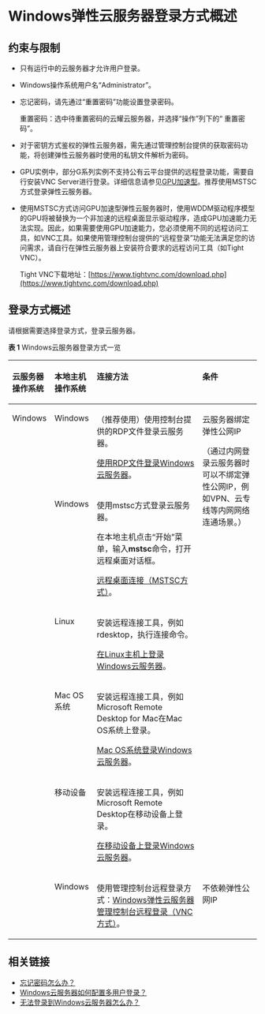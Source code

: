 # Windows弹性云服务器登录方式概述<a name="ZH-CN_TOPIC_0092494943"></a>

## 约束与限制<a name="section2984424226"></a>

-   只有运行中的云服务器才允许用户登录。
-   Windows操作系统用户名“Administrator”。
-   忘记密码，请先通过“重置密码”功能设置登录密码。

    重置密码：选中待重置密码的云耀云服务器，并选择“操作”列下的“ 重置密码”。

-   对于密钥方式鉴权的弹性云服务器，需先通过管理控制台提供的获取密码功能，将创建弹性云服务器时使用的私钥文件解析为密码。
-   GPU实例中，部分G系列实例不支持公有云平台提供的远程登录功能，需要自行安装VNC Server进行登录。详细信息请参见[GPU加速型](https://support.huaweicloud.com/productdesc-ecs/ecs_01_0045.html)。推荐使用MSTSC方式登录弹性云服务器。
-   使用MSTSC方式访问GPU加速型弹性云服务器时，使用WDDM驱动程序模型的GPU将被替换为一个非加速的远程桌面显示驱动程序，造成GPU加速能力无法实现。因此，如果需要使用GPU加速能力，您必须使用不同的远程访问工具，如VNC工具。如果使用管理控制台提供的“远程登录”功能无法满足您的访问需求，请自行在弹性云服务器上安装符合要求的远程访问工具（如Tight VNC）。

    Tight VNC下载地址：[https://www.tightvnc.com/download.php](https://www.tightvnc.com/download.php)


## 登录方式概述<a name="section15582182172010"></a>

请根据需要选择登录方式，登录云服务器。

**表 1**  Windows云服务器登录方式一览

<a name="table12628192415452"></a>
<table><thead align="left"><tr id="row15628122474517"><th class="cellrowborder" valign="top" width="15.101510151015102%" id="mcps1.2.5.1.1"><p id="p166281424144510"><a name="p166281424144510"></a><a name="p166281424144510"></a><span id="text78465201196"><a name="text78465201196"></a><a name="text78465201196"></a>云服务器</span>操作系统</p>
</th>
<th class="cellrowborder" valign="top" width="14.4014401440144%" id="mcps1.2.5.1.2"><p id="p106281624174516"><a name="p106281624174516"></a><a name="p106281624174516"></a>本地主机操作系统</p>
</th>
<th class="cellrowborder" valign="top" width="45.604560456045604%" id="mcps1.2.5.1.3"><p id="p176280245459"><a name="p176280245459"></a><a name="p176280245459"></a>连接方法</p>
</th>
<th class="cellrowborder" valign="top" width="24.892489248924893%" id="mcps1.2.5.1.4"><p id="p31268429168"><a name="p31268429168"></a><a name="p31268429168"></a>条件</p>
</th>
</tr>
</thead>
<tbody><tr id="row716575515812"><td class="cellrowborder" rowspan="6" valign="top" width="15.101510151015102%" headers="mcps1.2.5.1.1 "><p id="p81651855380"><a name="p81651855380"></a><a name="p81651855380"></a>Windows</p>
</td>
<td class="cellrowborder" valign="top" width="14.4014401440144%" headers="mcps1.2.5.1.2 "><p id="p9165355081"><a name="p9165355081"></a><a name="p9165355081"></a>Windows</p>
</td>
<td class="cellrowborder" valign="top" width="45.604560456045604%" headers="mcps1.2.5.1.3 "><p id="p2971015171814"><a name="p2971015171814"></a><a name="p2971015171814"></a>（推荐使用）使用控制台提供的RDP文件登录<span id="text5811540161911"><a name="text5811540161911"></a><a name="text5811540161911"></a>云服务器</span>。</p>
<p id="p1816517551783"><a name="p1816517551783"></a><a name="p1816517551783"></a><a href="使用RDP文件登录Windows云服务器.md">使用RDP文件登录Windows云服务器</a>。</p>
</td>
<td class="cellrowborder" rowspan="5" valign="top" width="24.892489248924893%" headers="mcps1.2.5.1.4 "><p id="p196451914171"><a name="p196451914171"></a><a name="p196451914171"></a><span id="text173429117197"><a name="text173429117197"></a><a name="text173429117197"></a>云服务器</span>绑定<span id="text152848152188"><a name="text152848152188"></a><a name="text152848152188"></a>弹性公网IP</span></p>
<p id="p109678294370"><a name="p109678294370"></a><a name="p109678294370"></a>（通过内网登录<span id="text15207159121916"><a name="text15207159121916"></a><a name="text15207159121916"></a>云服务器</span>时可以不绑定弹性公网IP，例如VPN、云专线等内网网络连通场景。）</p>
</td>
</tr>
<tr id="row936071901815"><td class="cellrowborder" valign="top" headers="mcps1.2.5.1.1 "><p id="p2361319191814"><a name="p2361319191814"></a><a name="p2361319191814"></a>Windows</p>
</td>
<td class="cellrowborder" valign="top" headers="mcps1.2.5.1.2 "><p id="p6756423191411"><a name="p6756423191411"></a><a name="p6756423191411"></a>使用mstsc方式登录<span id="text12191134417192"><a name="text12191134417192"></a><a name="text12191134417192"></a>云服务器</span>。</p>
<p id="p16756723121413"><a name="p16756723121413"></a><a name="p16756723121413"></a>在本地主机点击“开始”菜单，输入<strong id="b14756102317142"><a name="b14756102317142"></a><a name="b14756102317142"></a>mstsc</strong>命令，打开远程桌面对话框。</p>
<p id="p3825173141916"><a name="p3825173141916"></a><a name="p3825173141916"></a><a href="远程桌面连接（MSTSC方式）.md">远程桌面连接（MSTSC方式）</a>。</p>
</td>
</tr>
<tr id="row675410233182"><td class="cellrowborder" valign="top" headers="mcps1.2.5.1.1 "><p id="p1575442311815"><a name="p1575442311815"></a><a name="p1575442311815"></a>Linux</p>
</td>
<td class="cellrowborder" valign="top" headers="mcps1.2.5.1.2 "><p id="p17754623141813"><a name="p17754623141813"></a><a name="p17754623141813"></a>安装远程连接工具，例如rdesktop，执行连接命令。</p>
<p id="p1116112813566"><a name="p1116112813566"></a><a name="p1116112813566"></a><a href="在Linux主机上登录Windows云服务器.md">在Linux主机上登录Windows云服务器</a>。</p>
</td>
</tr>
<tr id="row20754202301818"><td class="cellrowborder" valign="top" headers="mcps1.2.5.1.1 "><p id="p575416238183"><a name="p575416238183"></a><a name="p575416238183"></a>Mac OS系统</p>
</td>
<td class="cellrowborder" valign="top" headers="mcps1.2.5.1.2 "><p id="p4953317122213"><a name="p4953317122213"></a><a name="p4953317122213"></a>安装远程连接工具，例如Microsoft Remote Desktop for Mac在Mac OS系统上登录。</p>
<p id="p2754523141820"><a name="p2754523141820"></a><a name="p2754523141820"></a><a href="Mac-OS系统登录Windows云服务器.md">Mac OS系统登录Windows云服务器</a>。</p>
</td>
</tr>
<tr id="row12754112311185"><td class="cellrowborder" valign="top" headers="mcps1.2.5.1.1 "><p id="p1775462381810"><a name="p1775462381810"></a><a name="p1775462381810"></a>移动设备</p>
</td>
<td class="cellrowborder" valign="top" headers="mcps1.2.5.1.2 "><p id="p20436453224"><a name="p20436453224"></a><a name="p20436453224"></a>安装远程连接工具，例如Microsoft Remote Desktop在移动设备上登录。</p>
<p id="p117543231189"><a name="p117543231189"></a><a name="p117543231189"></a><a href="在移动设备上登录Windows云服务器.md">在移动设备上登录Windows云服务器</a>。</p>
</td>
</tr>
<tr id="row11628142404520"><td class="cellrowborder" valign="top" headers="mcps1.2.5.1.1 "><p id="p5628324104515"><a name="p5628324104515"></a><a name="p5628324104515"></a>Windows</p>
</td>
<td class="cellrowborder" valign="top" headers="mcps1.2.5.1.2 "><p id="p1628172413458"><a name="p1628172413458"></a><a name="p1628172413458"></a>使用管理控制台远程登录方式：<a href="Windows弹性云服务器管理控制台远程登录（VNC方式）.md">Windows弹性云服务器管理控制台远程登录（VNC方式）</a>。</p>
</td>
<td class="cellrowborder" valign="top" headers="mcps1.2.5.1.3 "><p id="p4667354174911"><a name="p4667354174911"></a><a name="p4667354174911"></a>不依赖<span id="text1436074610173"><a name="text1436074610173"></a><a name="text1436074610173"></a>弹性公网IP</span></p>
</td>
</tr>
</tbody>
</table>

## 相关链接<a name="section2826432183510"></a>

-   [忘记密码怎么办？](重置密码使用场景介绍.md)
-   [Windows云服务器如何配置多用户登录？](https://support.huaweicloud.com/trouble-ecs/ecs_trouble_0900.html)
-   [无法登录到Windows云服务器怎么办？](https://support.huaweicloud.com/ecs_faq/zh-cn_topic_0018073217.html)

